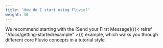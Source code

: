 ```yaml
---
title: "How do I start using Fluvio?"
weight: 30
---
```


We recommend starting with the [Send your First Message]({{< relref "/docs/getting-started/example" >}}) example, which walks you through different core Fluvio concepts in a tutorial style. 
